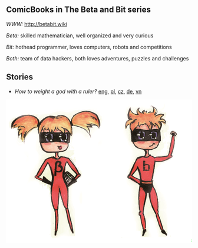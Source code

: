 ## ComicBooks in The Beta and Bit series

*WWW:* http://betabit.wiki

*Beta:* skilled mathematician, well organized and very curious

*Bit:* hothead programmer, loves computers, robots and competitions

*Both:* team of data hackers, both loves adventures, puzzles and challenges

## Stories

* _How to weight a god with a ruler?_ [eng](https://github.com/BetaAndBit/ComicBooks/blob/master/en/HeavyDog/HeavyDog.pdf), [pl](https://github.com/BetaAndBit/ComicBooks/blob/master/pl/JakZwazycPsa/JakZwazycPsa.pdf), [cz](https://github.com/BetaAndBit/ComicBooks/blob/master/cz/komiksJakZwazycPsaCzK.pdf), [de](https://github.com/BetaAndBit/ComicBooks/blob/master/de/HeavyDog_de.pdf), [vn](https://github.com/BetaAndBit/ComicBooks/blob/master/vn/heavy_dog_vn.pdf)

![The Beta and Bit](buzki.png)
